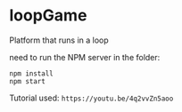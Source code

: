 # loopGame
Platform that runs in a loop

need to run the NPM server in the folder:
```
npm install  
npm start  
```

Tutorial used: `https://youtu.be/4q2vvZn5aoo`